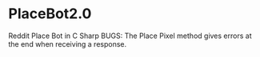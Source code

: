 # PlaceBot2.0
 Reddit Place Bot in C Sharp
BUGS: The Place Pixel method gives errors at the end when receiving a response.
